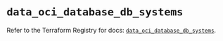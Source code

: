 # `data_oci_database_db_systems`

Refer to the Terraform Registry for docs: [`data_oci_database_db_systems`](https://registry.terraform.io/providers/hashicorp/oci/7.19.0/docs/data-sources/database_db_systems).
